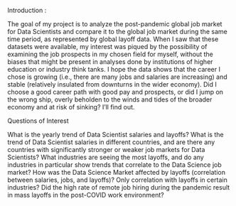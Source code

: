 Introduction :

The goal of my project is to analyze the post-pandemic global job market for Data Scientists and compare it to the global job market during the same time period, as represented by global layoff data. 
When I saw that these datasets were available, my interest was piqued by the possibility of examining the job prospects in my chosen field for myself, without the biases that might be present in analyses done by institutions of higher education or industry think tanks. 
I hope the data shows that the career I chose is growing (i.e., there are many jobs and salaries are increasing) and stable (relatively insulated from downturns in the wider economy). 
Did I choose a good career path with good pay and prospects, or did I jump on the wrong ship, overly beholden to the winds and tides of the broader economy and at risk of sinking? I’ll find out.

Questions of Interest

  What is the yearly trend of Data Scientist salaries and layoffs?
  What is the trend of Data Scientist salaries in different countries, and are there any countries with significantly stronger or weaker job markets for Data Scientists?
  What industries are seeing the most layoffs, and do any industries in particular show trends that correlate to the Data Science job market?
  How was the Data Science Market affected by layoffs (correlation between salaries, jobs, and layoffs)? Only correlation with layoffs in certain industries?
  Did the high rate of remote job hiring during the pandemic result in mass layoffs in the post-COVID work environment?
